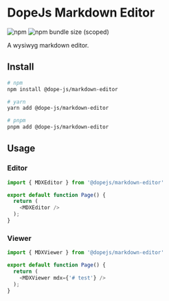 # DopeJs Markdown Editor

![npm](https://img.shields.io/npm/v/@dope-js/markdown-editor)
![npm bundle size (scoped)](https://img.shields.io/bundlephobia/minzip/@dope-js/markdown-editor)

A wysiwyg markdown editor.

## Install
```bash
# npm
npm install @dope-js/markdown-editor

# yarn
yarn add @dope-js/markdown-editor

# pnpm
pnpm add @dope-js/markdown-editor
```

## Usage

### Editor

```typescript
import { MDXEditor } from '@dopejs/markdown-editor'

export default function Page() {
  return (
    <MDXEditor />
  );
}
```

### Viewer

```typescript
import { MDXViewer } from '@dopejs/markdown-editor'

export default function Page() {
  return (
    <MDXViewer mdx={'# test'} />
  );
}
```
